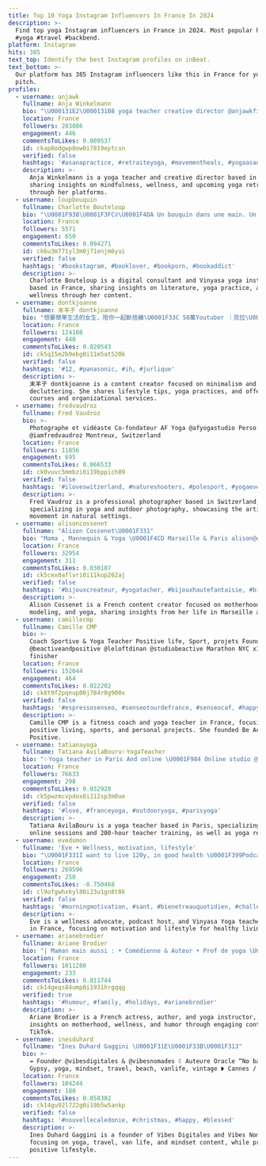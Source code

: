 ```yaml
---
title: Top 10 Yoga Instagram Influencers In France In 2024
description: >-
  Find top yoga Instagram influencers in France in 2024. Most popular hashtags:
  #yoga #travel #backbend.
platform: Instagram
hits: 385
text_top: Identify the best Instagram profiles on inBeat.
text_bottom: >-
  Our platform has 385 Instagram influencers like this in France for you to
  pitch.
profiles:
  - username: anjawk
    fullname: Anja Winkelmann
    bio: "\U000131E2\U000131B8 yoga teacher creative director @anjawkfilm @waketalents @premium_models upcoming retreats ⭣"
    location: France
    followers: 203886
    engagement: 446
    commentsToLikes: 0.009537
    id: ckap8odgwp8ow0i7819eptcsn
    verified: false
    hashtags: '#asanapractice, #retraiteyoga, #movementheals, #yogaasana'
    description: >-
      Anja Winkelmann is a yoga teacher and creative director based in France,
      sharing insights on mindfulness, wellness, and upcoming yoga retreats
      through her platforms.
  - username: loupbouquin
    fullname: Charlotte Bouteloup
    bio: "\U0001F938\U0001F3FC‍♀️\U0001F4DA Un bouquin dans une main. Un orteil dans l’autre. \U0001F469\U0001F3FC‍\U0001F4BB Consultante Digital \U0001F9D8‍♀️ Yoga Vinyasa (200H YTT) @arlesyoga / visio \U0001F58B\U0001F4DA Chroniques"
    location: France
    followers: 5571
    engagement: 650
    commentsToLikes: 0.094271
    id: ck6u3m771yl3m0j71enjm6yui
    verified: false
    hashtags: '#bookstagram, #booklover, #bookporn, #bookaddict'
    description: >-
      Charlotte Bouteloup is a digital consultant and Vinyasa yoga instructor
      based in France, sharing insights on literature, yoga practice, and
      wellness through her content.
  - username: dontkjoanne
    fullname: 末羊子 dontkjoanne
    bio: "想要簡單生活的女生，陪你一起斷捨離\U0001F33C 50萬Youtuber ｜克拉\U0001F48E 迷戀空中運動中： @dontkjoanne_yoga 整理服務：@relife_tw 合作聯繫：dontkjoanne@gmail.com 精選動態有很多你想問的\U0001F633 Youtube / 線上課程 / 出書等\U0001F447"
    location: France
    followers: 124108
    engagement: 440
    commentsToLikes: 0.020543
    id: ck5q15m2b9ebg0i11m5at520k
    verified: false
    hashtags: '#12, #panasonic, #ih, #jurlique'
    description: >-
      末羊子 dontkjoanne is a content creator focused on minimalism and
      decluttering. She shares lifestyle tips, yoga practices, and offers online
      courses and organizational services.
  - username: fredvaudroz
    fullname: Fred Vaudroz
    bio: >-
      Photographe et vidéaste Co-fondateur AF Yoga @afyogastudio Perso
      @iamfredvaudroz Montreux, Switzerland
    location: France
    followers: 11856
    engagement: 695
    commentsToLikes: 0.066533
    id: ck0vuvc5mmbzi0i19bppich89
    verified: false
    hashtags: '#iloveswitzerland, #natureshooters, #polesport, #yogaeveryday'
    description: >-
      Fred Vaudroz is a professional photographer based in Switzerland,
      specializing in yoga and outdoor photography, showcasing the artistry of
      movement in natural settings.
  - username: alisoncossenet
    fullname: "Alison Cossenet\U0001F331"
    bio: "Mama , Mannequin & Yoga \U0001F4CD Marseille & Paris alison@ouimademoiselle.fr ✨ @weekend_detente"
    location: France
    followers: 32954
    engagement: 311
    commentsToLikes: 0.030107
    id: ck5cex0aflvri0i11kop262aj
    verified: false
    hashtags: '#bijouxcreateur, #yogatacher, #bijouxhautefantaisie, #bijouxstyle'
    description: >-
      Alison Cossenet is a French content creator focused on motherhood,
      modeling, and yoga, sharing insights from her life in Marseille and Paris.
  - username: camillecmp
    fullname: Camille CMP
    bio: >-
      Coach Sportive & Yoga Teacher Positive life, Sport, projets Founder
      @beactiveandpositive @leloftdinan @studiobeactive Marathon NYC x1 / MDS
      finisher
    location: France
    followers: 152044
    engagement: 464
    commentsToLikes: 0.022202
    id: ck8t9f2pqnup00j784r0g900x
    verified: false
    hashtags: '#espressosenseo, #senseotourdefrance, #senseocaf, #happykid'
    description: >-
      Camille CMP is a fitness coach and yoga teacher in France, focusing on
      positive living, sports, and personal projects. She founded Be Active and
      Positive.
  - username: tatianayoga
    fullname: Tatiana AvilaBouru✨YogaTeacher
    bio: "✨Yoga teacher in Paris And online \U0001F984 Online studio @yogawithalexandtatiana \U0001F9D8‍♀️I teach 200h yoga teacher training in Paris as well as yoga retreats"
    location: France
    followers: 76633
    engagement: 298
    commentsToLikes: 0.032928
    id: ck5pwzmcvpdox0i112sp3m0ue
    verified: false
    hashtags: '#love, #franceyoga, #outdooryoga, #parisyoga'
    description: >-
      Tatiana AvilaBouru is a yoga teacher based in Paris, specializing in
      online sessions and 200-hour teacher training, as well as yoga retreats.
  - username: evedumon
    fullname: 'Eve • Wellness, motivation, lifestyle'
    bio: "\U0001F331I want to live 120y, in good health \U0001F399️Podcast #feelgood every monday \U0001F9D8‍♀️Vinyasa Yoga teacher \U0001F3C3‍♀️Running \U0001F447 Prends enfin un temps pour ton bien-être"
    location: France
    followers: 269596
    engagement: 250
    commentsToLikes: -0.750468
    id: cl9ofgwhxkyl80i23u1gn8t8k
    verified: false
    hashtags: '#morningmotivation, #sant, #bienetreauquotidien, #challengepersonnel'
    description: >-
      Eve is a wellness advocate, podcast host, and Vinyasa Yoga teacher based
      in France, focusing on motivation and lifestyle for healthy living.
  - username: arianebrodier
    fullname: Ariane Brodier
    bio: "| Maman mais aussi : • Comédienne & Auteur • Prof de yoga \U0001F9D8‍♀️ | TikTok @Arianebrodierofficiel \U0001F48C Laurette@poulmaire.com"
    location: France
    followers: 1011280
    engagement: 233
    commentsToLikes: 0.011744
    id: ck14geqs84ump0i1931hrgqqg
    verified: true
    hashtags: '#humour, #family, #holidays, #arianebrodier'
    description: >-
      Ariane Brodier is a French actress, author, and yoga instructor, sharing
      insights on motherhood, wellness, and humor through engaging content on
      TikTok.
  - username: inesduhard
    fullname: "Ines Duhard Gaggini \U0001F31E\U0001F33B\U0001F313"
    bio: >-
      ↠ Founder @vibesdigitales & @vibesnomades ☾ Auteure Oracle “No bad days” ❊
      Gypsy, yoga, mindset, travel, beach, vanlife, vintage ❥ Cannes / Hossegor
    location: France
    followers: 104244
    engagement: 180
    commentsToLikes: 0.058302
    id: ck14gu92l722g0i19b5w5ankp
    verified: false
    hashtags: '#nouvellecaledonie, #christmas, #happy, #blessed'
    description: >-
      Ines Duhard Gaggini is a founder of Vibes Digitales and Vibes Nomades,
      focusing on yoga, travel, van life, and mindset content, while promoting a
      positive lifestyle.
---
```


